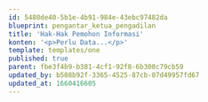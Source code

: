 ```yaml
---
id: 5480de40-5b1e-4b91-984e-43ebc97482da
blueprint: pengantar_ketua_pengadilan
title: 'Hak-Hak Pemohon Informasi'
konten: '<p>Perlu Data...</p>'
template: templates/one
published: true
parent: fbe3f4b9-b381-4cf1-92f8-6b300c79cb59
updated_by: b508b92f-3365-4525-87cb-07d49957fd67
updated_at: 1660416605
---
```

